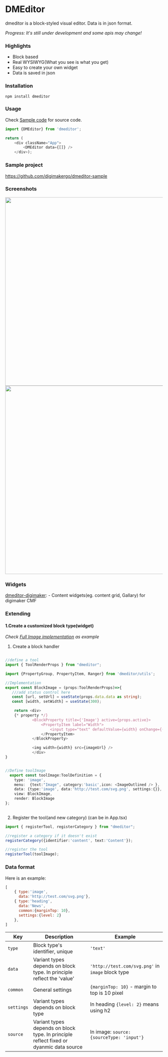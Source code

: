 # DMEditor
dmeditor is a block-styled visual editor. Data is in json format.

*Progress: It's still under development and some apis may change!*

### Highlights
- Block based
- Real WYSIWYG(What you see is what you get)
- Easy to create your own widget
- Data is saved in json

### Installation

```
npm install dmeditor
```

### Usage
Check [Sample code](https://github.com/digimakergo/dmeditor-sample/blob/main/src/App.tsx) for source code.
```typescript
import {DMEditor} from 'dmeditor';

return (
    <div className="App">
        <DMEditor data={[]} />
    </div>);
```

### Sample project 
https://github.com/digimakergo/dmeditor-sample

### Screenshots

<img src="https://raw.githubusercontent.com/digimakergo/dmeditor/main/screen1.png" width="600"/>


<img src="https://raw.githubusercontent.com/digimakergo/dmeditor/main/screen2.png" width="600"/>


### Widgets
[dmeditor-digimaker](https://github.com/digimakergo/dmeditor-digimaker/):  - Content widgets(eg. content grid, Gallary) for digimaker CMF

### Extending
#### 1.Create a customized block type(widget)

*Check [Full Image implementation](https://github.com/digimakergo/dmeditor/blob/main/src/blocks/BlockImage.tsx) as example*
1. Create a block handler
```typescript

//define a tool
import { ToolRenderProps } from "dmeditor";

import {PropertyGroup, PropertyItem, Ranger} from 'dmeditor/utils';

//Implementation
export const BlockImage = (props:ToolRenderProps)=>{
   ///add status control here
   const [url, setUrl] = useState(props.data.data as string);
   const [width, setWidth] = useState(300);

    return <div>
    {* property */}           
            <BlockProperty title={'Image'} active={props.active}>
                <PropertyItem label="Width">
                    <input type="text" defaultValue={width} onChange={(e)=>setWidth(parseInt(e.target.value))} />
                </PropertyItem>               
            </BlockProperty>

            <img width={width} src={imageUrl} />        
            </div>
}


//Define toolImage
  export const toolImage:ToolDefinition = {
    type: 'image',
    menu:  {text:"Image", category:'basic',icon: <ImageOutlined /> },
    data: {type:'image', data:'http://test.com/svg.png', settings:{}},
    view: BlockImage,
    render: BlockImage
};
  
```
2. Register the tool(and new category) (can be in App.tsx)

```typescript
import { registerTool, registerCategory } from "dmeditor";

//register a category if it doesn't exist
registerCategory({identifier:'content', text:'Content'});

//register the tool
registerTool(toolImage);
```

### Data format

Here is an example:
```javascript
[
    { type:'image',
      data:'http://test.com/svg.png'},
    { type:'heading', 
      data:'News', 
      common:{marginTop: 10},
      settings:{level: 2}
    },
]
```

| Key | Description | Example  |
|------|----|---|
|  `type`    | Block type's identifier, unique   |  `'text'` |
|  `data`    | Variant types depends on block type. In principle reflect the 'value'   |  `'http://test.com/svg.png'` in `image` block type |
|  `common`    | General settings   |  `{marginTop: 10}` - margin to top is 10 pixel |
|  `settings`    |  Variant types depends on block type  | In heading `{level: 2}` means using h2 |
|  `source`    |  Variant types depends on block type. In principle reflect fixed or dyanmic data source  | In image: `source:{sourceType: 'input'}`|
